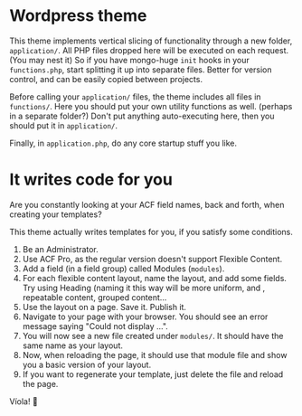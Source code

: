 Wordpress theme
===============

This theme implements vertical slicing of functionality through a new folder, `application/`. All PHP files dropped here will be executed on each request. (You may nest it) So if you have mongo-huge `init` hooks in your `functions.php`, start splitting it up into separate files. Better for version control, and can be easily copied between projects.

Before calling your `application/` files, the theme includes all files in `functions/`. Here you should put your own utility functions as well. (perhaps in a separate folder?) Don't put anything auto-executing here, then you should put it in `application/`.

Finally, in `application.php`, do any core startup stuff you like.

It writes code for you
======================

Are you constantly looking at your ACF field names, back and forth, when creating your templates?

This theme actually writes templates for you, if you satisfy some conditions.

1. Be an Administrator.
2. Use ACF Pro, as the regular version doesn't support Flexible Content.
3. Add a field (in a field group) called Modules (`modules`). 
4. For each flexible content layout, name the layout, and add some fields. Try using Heading (naming it this way will be more uniform, and , repeatable content, grouped content...
5. Use the layout on a page. Save it. Publish it.
6. Navigate to your page with your browser. You should see an error message saying "Could not display ...".
7. You will now see a new file created under `modules/`. It should have the same name as your layout.
8. Now, when reloading the page, it should use that module file and show you a basic version of your layout.
9. If you want to regenerate your template, just delete the file and reload the page.

Víola! 🎻
